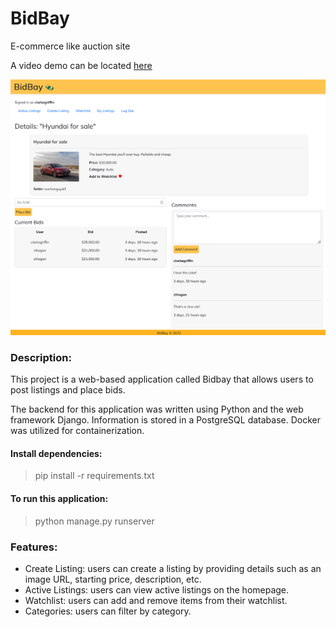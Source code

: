 # BidBay
E-commerce like auction site

A video demo can be located [here](https://youtu.be/q6ccLMdzZT8?si=8LrgcayLzAHciRRC)

![BidBay Image:](https://github.com/zerrynlh/BidBay/blob/main/auctions/static/images/bidbay3.png)

### Description:
This project is a web-based application called Bidbay that allows users to post listings and place bids.

The backend for this application was written using Python and the web framework Django. Information is stored in a PostgreSQL database. Docker was utilized for containerization.

#### Install dependencies:
>pip install -r requirements.txt

#### To run this application:
>python manage.py runserver

### Features:
- Create Listing: users can create a listing by providing details such as an image URL, starting price, description, etc.
- Active Listings: users can view active listings on the homepage.
- Watchlist: users can add and remove items from their watchlist.
- Categories: users can filter by category.
